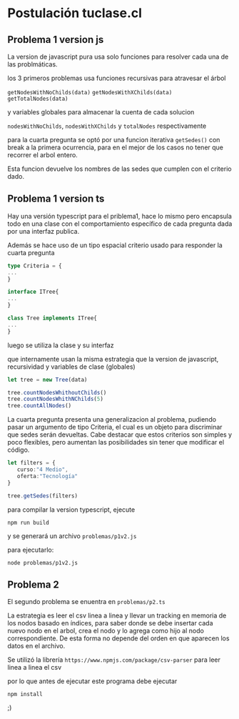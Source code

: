 # Postulación tuclase.cl

## Problema 1 version js
La version de javascript pura usa solo funciones para resolver cada una de las problmáticas.

los 3 primeros problemas usa funciones recursivas para atravesar el árbol

`getNodesWithNoChilds(data)`
`getNodesWithXChilds(data)`
`getTotalNodes(data)`

y variables globales para almacenar la cuenta de cada solucion

`nodesWithNoChilds`, `nodesWithXChilds` y `totalNodes` respectivamente

para la cuarta pregunta se optó por una funcion iterativa
`getSedes()` con break a la primera ocurrencia, para en el mejor de los casos no tener que recorrer el arbol entero.

Esta funcion devuelve los nombres de las sedes que cumplen con el criterio dado.

## Problema 1 version ts
Hay una versión typescript para el priblema1, hace lo mismo pero encapsula todo en una clase con el comportamiento específico de cada pregunta dada por una interfaz publica.

Además se hace uso de un tipo espacial criterio usado para responder la cuarta pregunta

```typescript
type Criteria = {
...
}

interface ITree{
...
}

class Tree implements ITree{
...
}
```
luego se utiliza la clase y su interfaz

que internamente usan la misma estrategia que la version de javascript, recursividad y variables de clase (globales)
```typescript
let tree = new Tree(data)

tree.countNodesWhithoutChilds()
tree.countNodesWhithNChilds(5) 
tree.countAllNodes()
```

La cuarta pregunta presenta una generalizacion al problema, 
pudiendo pasar un argumento de tipo Criteria, el cual es un objeto para discriminar que sedes serán devueltas.
Cabe destacar que estos criterios son simples y poco flexibles, pero aumentan las posibilidades sin tener que modificar el código.

```typescript
let filters = {
   curso:"4 Medio",
   oferta:"Tecnología"
}

tree.getSedes(filters)
```
para compilar la version typescript, ejecute 
```
npm run build
```
y se generará un archivo `problemas/p1v2.js`

para ejecutarlo:

```
node problemas/p1v2.js
```

## Problema 2
El segundo problema se enuentra en `problemas/p2.ts`

La estrategia es leer el csv linea a linea y llevar un tracking en memoria de los nodos basado en índices, para saber donde se debe insertar cada nuevo nodo en el arbol, crea el nodo y lo agrega como hijo al nodo correspondiente.
De esta forma no depende del orden en que aparecen los datos en el archivo.

Se utilizó la librería `https://www.npmjs.com/package/csv-parser` para leer linea a linea el csv

por lo que antes de ejecutar este programa debe ejecutar
```
npm install
```


;)

